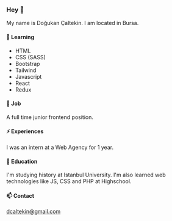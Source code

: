 ### Hey 👋

My name is Doğukan Çaltekin.
I am located in Bursa.

#### 🌱 Learning

- HTML
- CSS (SASS)
- Bootstrap
- Tailwind
- Javascript
- React
- Redux

#### 🔭 Job

A full time junior frontend position.

#### ⚡ Experiences

I was an intern at a Web Agency for 1 year.

#### 👯 Education

I'm studying history at Istanbul University.
I'm also learned web technologies like JS, CSS and PHP at Highschool.

#### 📫 Contact

[dcaltekin@gmail.com](mailto:dcaltekin@gmail.com)
